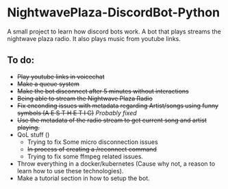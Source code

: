 # NightwavePlaza-DiscordBot-Python
A small project to learn how discord bots work. A bot that plays streams the nightwave plaza radio. It also plays music from youtube links.

## To do:
* ~~Play youtube links in voicechat~~
* ~~Make a queue system~~
* ~~Make the bot disconnect after 5 minutes without interactions~~
* ~~Being able to stream the Nightwave Plaza Radio~~
* ~~Fix enconding issues with metadata regarding Artist/songs using funny symbols (A E S T H E T I C)~~ *Probably fixed*
* ~~Use the metadata of the radio stream to get current song and artist playing.~~
* QoL stuff ()
  * Trying to fix Some micro disconnection issues
  * ~~In process of creating a /reconnect command~~
  * Trying to fix some ffmpeg related issues.
* Throw everything in a docker/kubernetes (Cause why not, a reason to learn how to use these technologies).
* Make a tutorial section in how to setup the bot.

